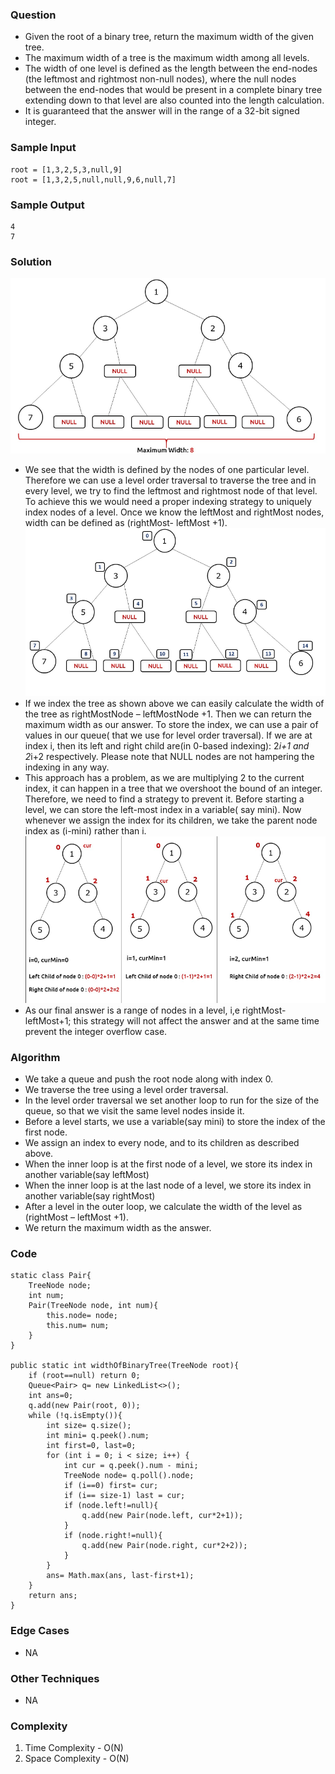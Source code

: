 ### Question
- Given the root of a binary tree, return the maximum width of the given tree. 
- The maximum width of a tree is the maximum width among all levels. 
- The width of one level is defined as the length between the end-nodes (the leftmost and rightmost non-null nodes), where the null nodes between the end-nodes that would be present in a complete binary tree extending down to that level are also counted into the length calculation. 
- It is guaranteed that the answer will in the range of a 32-bit signed integer.

### Sample Input
    root = [1,3,2,5,3,null,9]
    root = [1,3,2,5,null,null,9,6,null,7]

### Sample Output
    4
    7

### Solution
![img.png](img.png)
- We see that the width is defined by the nodes of one particular level. Therefore we can use a level order traversal to traverse the tree and in every level, we try to find the leftmost and rightmost node of that level. To achieve this we would need a proper indexing strategy to uniquely index nodes of a level. Once we know the leftMost and rightMost nodes, width can be defined as (rightMost- leftMost +1).
![img_1.png](img_1.png)
- If we index the tree as shown above we can easily calculate the width of the tree as rightMostNode – leftMostNode +1. Then we can return the maximum width as our answer. To store the index, we can use a pair of values in our queue( that we use for level order traversal). If we are at index i, then its left and right child are(in 0-based indexing): 2*i+1 and 2*i+2 respectively. Please note that NULL nodes are not hampering the indexing in any way.
- This approach has a problem, as we are multiplying 2 to the current index, it can happen in a tree that we overshoot the bound of an integer. Therefore, we need to find a strategy to prevent it. Before starting a level, we can store the left-most index in a variable( say mini). Now whenever we assign the index for its children, we take the parent node index as (i-mini) rather than i.
![img_2.png](img_2.png)
- As our final answer is a range of nodes in a level, i,e rightMost- leftMost+1; this strategy will not affect the answer and at the same time prevent the integer overflow case.

### Algorithm
- We take a queue and push the root node along with index 0. 
- We traverse the tree using a level order traversal. 
- In the level order traversal we set another loop to run for the size of the queue, so that we visit the same level nodes inside it. 
- Before a level starts, we use a variable(say mini) to store the index of the first node. 
- We assign an index to every node, and to its children as described above. 
- When the inner loop is at the first node of a level, we store its index in another variable(say leftMost)
- When the inner loop is at the last node of a level, we store its index in another variable(say rightMost)
- After a level  in the outer loop, we calculate the width of the level as (rightMost – leftMost +1). 
- We return the maximum width as the answer.

### Code
    static class Pair{
        TreeNode node;
        int num;
        Pair(TreeNode node, int num){
            this.node= node;
            this.num= num;
        }
    }

    public static int widthOfBinaryTree(TreeNode root){
        if (root==null) return 0;
        Queue<Pair> q= new LinkedList<>();
        int ans=0;
        q.add(new Pair(root, 0));
        while (!q.isEmpty()){
            int size= q.size();
            int mini= q.peek().num;
            int first=0, last=0;
            for (int i = 0; i < size; i++) {
                int cur = q.peek().num - mini;
                TreeNode node= q.poll().node;
                if (i==0) first= cur;
                if (i== size-1) last = cur;
                if (node.left!=null){
                    q.add(new Pair(node.left, cur*2+1));
                }
                if (node.right!=null){
                    q.add(new Pair(node.right, cur*2+2));
                }
            }
            ans= Math.max(ans, last-first+1);
        }
        return ans;
    }

### Edge Cases
- NA

### Other Techniques
- NA

### Complexity
1. Time Complexity - O(N)
2. Space Complexity - O(N)